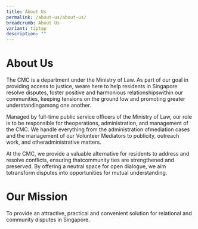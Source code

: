 ```yaml
---
title: About Us
permalink: /about-us/about-us/
breadcrumb: About Us
variant: tiptap
description: ""
---
```

<h1>About Us</h1>
<p>The CMC is a department under the Ministry of Law. As part of our goal
in providing access to justice, weare here to help residents in Singapore
resolve disputes, foster positive and harmonious relationshipswithin our
communities, keeping tensions on the ground low and promoting greater understandingamong
one another.</p>
<p></p>
<p>Managed by full-time public service officers of the Ministry of Law, our
role is to be responsible for theoperations, administration, and management
of the CMC. We handle everything from the administration ofmediation cases
and the management of our Volunteer Mediators to publicity, outreach work,
and otheradministrative matters.</p>
<p></p>
<p>At the CMC, we provide a valuable alternative for residents to address
and resolve conflicts, ensuring thatcommunity ties are strengthened and
preserved. By offering a neutral space for open dialogue, we aim totransform
disputes into opportunities for mutual understanding.</p>
<p></p>
<h1>Our Mission</h1>
<p>To provide an attractive, practical and convenient solution for relational
and community disputes in Singapore.</p>
<p></p>